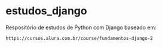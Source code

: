 # estudos_django

Respositório de estudos de Ṕython com Django baseado em:
            
    https://cursos.alura.com.br/course/fundamentos-django-2